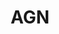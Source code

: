 ---
title: AGN
#external_link: https://github.com/pytorch/pytorch
#tags:
#  - Baryonic effects
#  - kSZ
text: 'Description here'
---